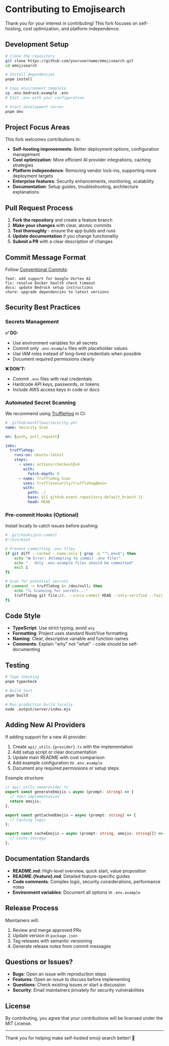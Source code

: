 # Contributing to Emojisearch

Thank you for your interest in contributing! This fork focuses on self-hosting, cost optimization, and platform independence.

## Development Setup

```bash
# Clone the repository
git clone https://github.com/yourusername/emojisearch.git
cd emojisearch

# Install dependencies
pnpm install

# Copy environment template
cp .env.bedrock.example .env
# Edit .env with your configuration

# Start development server
pnpm dev
```

## Project Focus Areas

This fork welcomes contributions in:

- **Self-hosting improvements**: Better deployment options, configuration management
- **Cost optimization**: More efficient AI provider integrations, caching strategies
- **Platform independence**: Removing vendor lock-ins, supporting more deployment targets
- **Enterprise features**: Security enhancements, monitoring, scalability
- **Documentation**: Setup guides, troubleshooting, architecture explanations

## Pull Request Process

1. **Fork the repository** and create a feature branch
2. **Make your changes** with clear, atomic commits
3. **Test thoroughly** - ensure the app builds and runs
4. **Update documentation** if you change functionality
5. **Submit a PR** with a clear description of changes

## Commit Message Format

Follow [Conventional Commits](https://www.conventionalcommits.org/):

```
feat: add support for Google Vertex AI
fix: resolve Docker health check timeout
docs: update Bedrock setup instructions
chore: upgrade dependencies to latest versions
```

## Security Best Practices

### Secrets Management

**✅ DO:**
- Use environment variables for all secrets
- Commit only `.env.example` files with placeholder values
- Use IAM roles instead of long-lived credentials when possible
- Document required permissions clearly

**❌ DON'T:**
- Commit `.env` files with real credentials
- Hardcode API keys, passwords, or tokens
- Include AWS access keys in code or docs

### Automated Secret Scanning

We recommend using [TruffleHog](https://github.com/trufflesecurity/trufflehog) in CI:

```yaml
# .github/workflows/security.yml
name: Security Scan

on: [push, pull_request]

jobs:
  trufflehog:
    runs-on: ubuntu-latest
    steps:
      - uses: actions/checkout@v4
        with:
          fetch-depth: 0
      - name: TruffleHog Scan
        uses: trufflesecurity/trufflehog@main
        with:
          path: ./
          base: ${{ github.event.repository.default_branch }}
          head: HEAD
```

### Pre-commit Hooks (Optional)

Install locally to catch issues before pushing:

```bash
# .git/hooks/pre-commit
#!/bin/bash

# Prevent committing .env files
if git diff --cached --name-only | grep -q "^\.env$"; then
    echo "❌ Error: Attempting to commit .env file!"
    echo "   Only .env.example files should be committed"
    exit 1
fi

# Scan for potential secrets
if command -v trufflehog &> /dev/null; then
    echo "🔍 Scanning for secrets..."
    trufflehog git file://. --since-commit HEAD --only-verified --fail
fi
```

## Code Style

- **TypeScript**: Use strict typing, avoid `any`
- **Formatting**: Project uses standard Nuxt/Vue formatting
- **Naming**: Clear, descriptive variable and function names
- **Comments**: Explain "why" not "what" - code should be self-documenting

## Testing

```bash
# Type checking
pnpm typecheck

# Build test
pnpm build

# Run production build locally
node .output/server/index.mjs
```

## Adding New AI Providers

If adding support for a new AI provider:

1. Create `api/_utils.{provider}.ts` with the implementation
2. Add setup script or clear documentation
3. Update main README with cost comparison
4. Add example configuration to `.env.example`
5. Document any required permissions or setup steps

Example structure:

```typescript
// api/_utils.newprovider.ts
export const generateEmojis = async (prompt: string) => {
  // Your implementation
  return emojis;
};

export const getCachedEmojis = async (prompt: string) => {
  // Caching logic
};

export const cacheEmojis = async (prompt: string, emojis: string[]) => {
  // Cache storage
};
```

## Documentation Standards

- **README.md**: High-level overview, quick start, value proposition
- **README.{feature}.md**: Detailed feature-specific guides
- **Code comments**: Complex logic, security considerations, performance notes
- **Environment variables**: Document all options in `.env.example`

## Release Process

Maintainers will:

1. Review and merge approved PRs
2. Update version in `package.json`
3. Tag releases with semantic versioning
4. Generate release notes from commit messages

## Questions or Issues?

- **Bugs**: Open an issue with reproduction steps
- **Features**: Open an issue to discuss before implementing
- **Questions**: Check existing issues or start a discussion
- **Security**: Email maintainers privately for security vulnerabilities

## License

By contributing, you agree that your contributions will be licensed under the MIT License.

---

Thank you for helping make self-hosted emoji search better! 🎉
